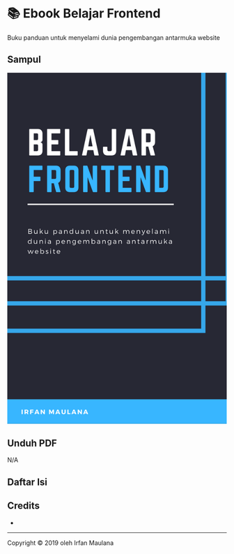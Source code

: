 # 📚 Ebook Belajar Frontend

Buku panduan untuk menyelami dunia pengembangan antarmuka website

## Sampul

![](cover-small.png)

## Unduh PDF

N/A

## Daftar Isi

## Credits

-

---

Copyright © 2019 oleh Irfan Maulana
